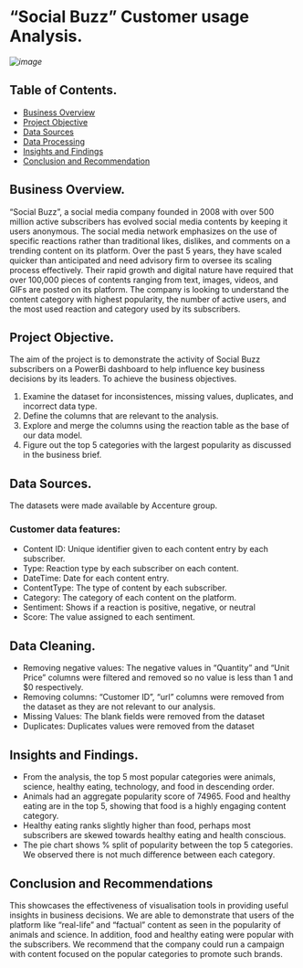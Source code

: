 # “Social Buzz” Customer usage Analysis.
*![image](https://github.com/Ugondu/SocialBuzzCustomerAnalysisUsingExcel/assets/113315492/24cf6d33-1d28-49ee-b498-b0360ddc0a7d)*
## Table of Contents.
- [Business Overview](#business-overview)
- [Project Objective](#project-objective)
- [Data Sources](#data-sources)
- [Data Processing](#data-processing)
- [Insights and Findings](#insights-and-findings)
- [Conclusion and Recommendation](#conclusion-and-recommendation)
## Business Overview.
“Social Buzz”, a social media company founded in 2008 with over 500 million active subscribers has evolved social media contents by keeping it users anonymous. The social media network emphasizes on the use of specific reactions rather than traditional likes, dislikes, and comments on a trending content on its platform. 
Over the past 5 years, they have scaled quicker than anticipated and need advisory firm to oversee its scaling process effectively.  Their rapid growth and digital nature have required that over 100,000 pieces of contents ranging from text, images, videos, and GIFs are posted on its platform.
The company is looking to understand the content category with highest popularity, the number of active users, and the most used reaction and category used by its subscribers.
## Project Objective. 
The aim of the project is to demonstrate the activity of Social Buzz subscribers on a PowerBi dashboard to help influence key business decisions by its leaders.
To achieve the business objectives.
1.	Examine the dataset for inconsistences, missing values, duplicates, and incorrect data type.
2.	Define the columns that are relevant to the analysis.
3.	Explore and merge the columns using the reaction table as the base of our data model.
4.	Figure out the top 5 categories with the largest popularity as discussed in the business brief.
## Data Sources.
The datasets were made available by Accenture group.
### Customer data features:
* Content ID: Unique identifier given to each content entry by each subscriber. 
* Type: Reaction type by each subscriber on each content. 
* DateTime: Date for each content entry.
* ContentType: The type of content by each subscriber.
* Category: The category of each content on the platform.
* Sentiment: Shows if a reaction is positive, negative, or neutral
* Score: The value assigned to each sentiment.
## Data Cleaning.
* Removing negative values: The negative values in “Quantity” and “Unit Price” columns were filtered and removed so no value is less than 1 and $0 respectively.
* Removing columns: “Customer ID”, “url” columns were removed from the dataset as they are not relevant to our analysis.
* Missing Values: The blank fields were removed from the dataset
* Duplicates: Duplicates values were removed from the dataset
## Insights and Findings.
* From the analysis, the top 5 most popular categories were animals, science, healthy eating, technology, and food in descending order.
* Animals had an aggregate popularity score of 74965. Food and healthy eating are in the top 5, showing that food is a highly engaging content category.
* Healthy eating ranks slightly higher than food, perhaps most subscribers are skewed towards healthy eating and health conscious.
* The pie chart shows % split of popularity between the top 5 categories. We observed there is not much difference between each category. 
## Conclusion and Recommendations
This showcases the effectiveness of visualisation tools in providing useful insights in business decisions. We are able to demonstrate that users of the platform like “real-life” and “factual” content as seen in the popularity of animals and science. In addition, food and healthy eating were popular with the subscribers. 
We recommend that the company could run a campaign with content focused on the popular categories to promote such brands.  

